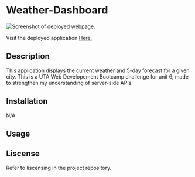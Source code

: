 # Weather-Dashboard
![Screenshot of deployed webpage.](assets/images/Screenshot%20(18).png)

Visit the deployed application [Here.](https://re-gi.github.io/Weather-Dashboard/)

## Description
This application displays the current weather and 5-day forecast for a given city. This is a UTA Web Developement Bootcamp challenge for unit 6, made to strengthen my understanding of server-side APIs.



## Installation
N/A

## Usage


## Liscense
Refer to liscensing in the project repository.
